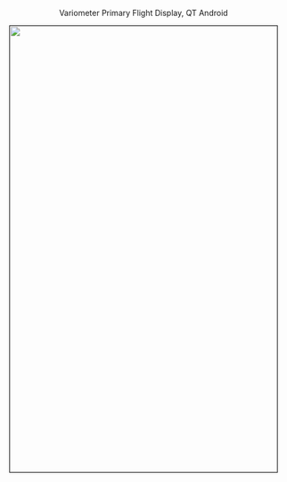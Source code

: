<p align="center">Variometer Primary Flight Display, QT Android</p>

<p align="center"><a href="https://github.com/takyonxxx/Variometer-Primary-Flight-Display/blob/master/variometer.png">
		<img src="https://github.com/takyonxxx/Variometer-Primary-Flight-Display/blob/master/variometer.png" 
		name="Image3" align="bottom" width="480" height="800" border="1"></a></p>
